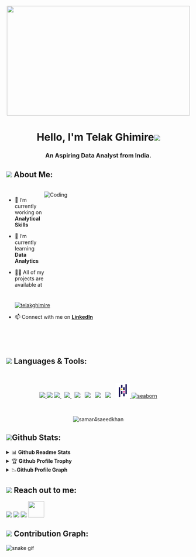 <!-- MASTER PIC -->

<p align="center"> <a target="_blank" rel="noopener noreferrer" href="#"><img width="500" height="300" src="https://media.istockphoto.com/vectors/flag-ribbon-welcome-old-school-flag-banner-vector-id1223088904?k=20&m=1223088904&s=612x612&w=0&h=b_ilJpFTSQbZeCrZusHRLEskmfiONWH0hFASAJbgz9g=" height="175px"/></a>

<!-- INTRODUCTION -->
    
<h1 align="center">Hello, I'm Telak Ghimire<img src="https://raw.githubusercontent.com/MartinHeinz/MartinHeinz/master/wave.gif" width="80"></h1>
<h3 align="center">An Aspiring Data Analyst from India.</h3>


<!-- INSERTING GIF ON RIGHT HAND SIDE AFTER ABOUT  -->

<h2 dir="auto"><img src="https://camo.githubusercontent.com/63371d36886ee658f5a97401f393e1ab1684b2fd3de674b8f5efc7d410b2a3d0/68747470733a2f2f6d656469612e67697068792e636f6d2f6d656469612f57556c706c634d704f43456d5447427442572f67697068792e676966" width="40" data-animated-image="" ></a> <strong>About Me:</strong></h2>
<br>

<!-- ABOUT ME -->

<img align="right" alt="Coding" width="400" height="300" src="https://static.wixstatic.com/media/2be1ce_864567900845418ebfd61e297637464d~mv2.gif">

- 🔭 I’m currently working on **Analytical Skills**

- 🌱 I’m currently learning **Data Analytics**

- 👨‍💻 All of my projects are available at <a href="https://github.com/telakghimire?tab=repositories"><img align="center" src="https://raw.githubusercontent.com/rahuldkjain/github-profile-readme-generator/master/src/images/icons/Social/github.svg" alt="telakghimire" height="30" width="40" style="max-width: 100%;"></a>

- 📫 Connect with me on **[LinkedIn](https://www.linkedin.com/in/telakghimire)**

<br>

<!--Code For Language and Tool-->
<br>
<br>
<h2 dir="auto"><img src="https://camo.githubusercontent.com/b429fd0344f4072885b19923f824d4616893261e9d7cc2afb62f85224caca070/68747470733a2f2f6d656469612e67697068792e636f6d2f6d656469612f6a32704f476547594b65327843434b7766692f67697068792e676966" width="40" data-animated-image="" </a> <strong>Languages &amp; Tools:</strong></h2>
<br>
<!--Code For Inserting Icon Of Languages and Tools-->

<p align="center">  
    <a href="https://www.python.org" target="_blank"> <img src="https://img.icons8.com/color/48/000000/python.png"/> </a> 
    <a href="https://www.tableau.com/" target="_blank"> <img src="https://img.icons8.com/color/48/000000/tableau-software.png"/></a> 
    <a style="padding-right:8px;" href="https://www.mysql.com/" target="_blank"> <img src="https://img.icons8.com/fluent/50/000000/mysql-logo.png"/> </a>
    <a style="padding-right:8px;" href="https://www.microsoft.com/en-in/microsoft-365/excel" target="_blank"><img src="https://img.icons8.com/fluency/48/000000/microsoft-excel-2019.png"/> </a>
    <a style="padding-right:8px;" href="https://www.microsoft.com/en-us/microsoft-365/powerpoint" target="_blank"> <img src="https://img.icons8.com/color/48/000000/microsoft-powerpoint-2019--v1.png"/></a>
    <a style="padding-right:8px;" href="https://www.microsoft.com/en-us/microsoft-365/word" target="_blank"> <img src="https://img.icons8.com/ios-filled/50/000000/ms-word.png"/></a>
    <a style="padding-right:8px;" href="https://www.google.com/sheets/about/" target="_blank"> <img src="https://img.icons8.com/color/48/000000/google-sheets.png"/></a>
    <a style="padding-right:8px;" href="https://www.microsoft.com/en-in/sql-server/sql-server-downloads" target="_blank"> <img src="https://img.icons8.com/color/48/000000/microsoft-sql-server.png"/></a>
    <a href="https://pandas.pydata.org/" target="_blank" rel="noreferrer"> <img src="https://raw.githubusercontent.com/devicons/devicon/2ae2a900d2f041da66e950e4d48052658d850630/icons/pandas/pandas-original.svg" alt="pandas" width="40" height="40"/> </a> 
    <a href="https://seaborn.pydata.org/" target="_blank" rel="noreferrer"> <img src="https://seaborn.pydata.org/_images/logo-mark-lightbg.svg" alt="seaborn" width="40" height="40"/> </a>

</p>
<br>
<!-- STREAK CODE -->

  <p align="center"><img align="center" src="https://github-readme-streak-stats.herokuapp.com/?user=samar4saeedkhan&theme=black-ice&hide_border=true&stroke=0000&background=060A0CD0" alt="samar4saeedkhan" /></p>


<!-- GITHUB STAT CODE -->

<h2 dir="auto"><img src="https://camo.githubusercontent.com/6324b8a2d7c4e78c6271e5bdb479001f501fe1108cdd4a0563d5b08758feb0c4/68747470733a2f2f6d656469612e67697068792e636f6d2f6d656469612f5a434e36463346416b7773794f47553252532f67697068792e676966" width="60" data-animated-image="" <strong>Github Stats:</strong></h2>

<!-- 1st DROP DOWN -->

<details>
  <summary><g-emoji class="g-emoji" alias="bar_chart" fallback-src="https://github.githubassets.com/images/icons/emoji/unicode/1f4ca.png">📊</g-emoji> <b>Github Readme Stats</b></summary>
 <br>
 <p align="center" dir="auto"><img width="430" align="center" src="https://github-readme-stats.vercel.app/api?username=samar4saeedkhan&show_icons=true&count_private=true&theme=react&hide_border=true&bg_color=0D1117" alt="samar4saeedkhan" >
 <img align="center" src="https://github-readme-stats.vercel.app/api/top-langs?username=samar4saeedkhan&langs_count=8&count_private=true&layout=compact&theme=react&hide_border=true&bg_color=0D1117" alt="samar4saeedkhan" /></p>
  <b>Note:</b> Top languages is only a metric of the languages my public code consists of and doesn't reflect experience or skill level.
</details>

<!-- 2nd DROP DOWN -->

<details>
 <summary><g-emoji class="g-emoji" alias="trophy" fallback-src="https://github.githubassets.com/images/icons/emoji/unicode/1f3c6.png">🏆</g-emoji> <b>Github Profile Trophy</b></summary>
<br>
  <p align="center" dir="auto">
    <img src="https://github-profile-trophy.vercel.app/?username=samar4saeedkhan&theme=onedark">
</details>

<!-- 3rd DROP DOWN -->

<details>
  <summary><g-emoji="g-emoji" alias= "graph">📉<b>Github Profile Graph</b></summary>
    <br>
    <a href="https://github.com/samar4saeedkhan/github-readme-activity-graph"><img alt="Samar's Activity Graph" src="https://activity-graph.herokuapp.com/graph?username=samar4saeedkhan&bg_color=0D1117&color=5BCDEC&line=5BCDEC&point=FFFFFF&hide_border=true" /></a>
    </details>

<!--CONNECT WITH ME CODE  -->

<h2 dir="auto"><img src="https://camo.githubusercontent.com/ec0df7b334d15078e980be8f26f35f1bd6f004eaa4a121db42fed361360c1817/68747470733a2f2f6d656469612e67697068792e636f6d2f6d656469612f4c6e516a7057614f4e386e68723231764e572f67697068792e676966" width="40" data-animated-image="" </a> <strong>Reach out to me:</strong> </h2>

<!-- CONNECT WITH ME ICONS CODE -->
<p align="left">
<a href = "https://www.linkedin.com/in/samarsaeedkhan/" ><img src="https://img.icons8.com/fluent/48/000000/linkedin.png" /></a>
<a href = "https://github.com/samar4saeedkhan" ><img src="https://img.icons8.com/windows/48/000000/github.png" /></a>
<a href="mailto:samarsaeedkhan4@gmail.com" ><img src="https://img.icons8.com/color/48/000000/gmail-new.png" /></a>
<a href="https://www.hackerrank.com/samarsaeedkhan4" ><img src="https://upload.wikimedia.org/wikipedia/commons/4/40/HackerRank_Icon-1000px.png" width="44" height="44" /></a>
</p>

<h2 dir="auto"><img src="https://img.icons8.com/external-flaticons-lineal-color-flat-icons/64/000000/external-contribution-achievements-flaticons-lineal-color-flat-icons.png" width="40" data-animated-image="" </a> <strong>Contribution Graph:</strong> </h2>

![snake gif](https://github.com/samar4saeedkhan/samar4saeedkhan/blob/output/github-contribution-grid-snake.gif)
